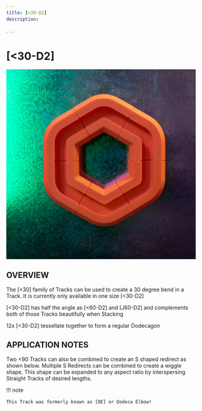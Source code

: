 ```yaml
---
title: [<30-D2]
description: 

---
```


# **[<30-D2]**

<img src="/img/TRACKS/stx-60-D2.jpg" style="display: block; margin: auto;">


## OVERVIEW

The [<30] family of Tracks can be used to create a 30 degree bend in a Track. It is currently only available in one size [<30-D2]

[<30-D2] has half the angle as [<60-D2] and [J60-D2] and complements both of those Tracks beautifully when Stacking  

12x [<30-D2] tessellate together to form a regular Dodecagon

## APPLICATION NOTES

Two <90 Tracks can also be combined to create an S shaped redirect as shown below. Multiple S Redirects can be combined to create a wiggle shape. This shape can be expanded to any aspect ratio by interspersing Straight Tracks of desired lengths.


!!! note 

	This Track was formerly known as [DE] or Dodeca Elbow!